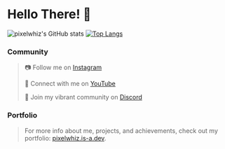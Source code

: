 # Hello There! 👋

![pixelwhiz's GitHub stats](https://github-readme-stats.vercel.app/api?username=pixelwhiz&show_icons=true&theme=dark#gh-dark-mode-only)
[![Top Langs](https://github-readme-stats.vercel.app/api/top-langs/?username=pixelwhiz&layout=compact&theme=dark#gh-dark-mode-only)](https://github.com/pixelwhiz/github-readme-stats)

### Community

> 📷 Follow me on [Instagram](https://instagram.com/daffaxcl)
> 
> 🎥 Connect with me on [YouTube](https://youtube.com/@daffaxcl)
> 
> 💬 Join my vibrant community on [Discord](https://discord.io/daffaxcl)

### Portfolio

> For more info about me, projects, and achievements, check out my portfolio: [pixelwhiz.is-a.dev](https://pixelwhiz.is-a.dev).
